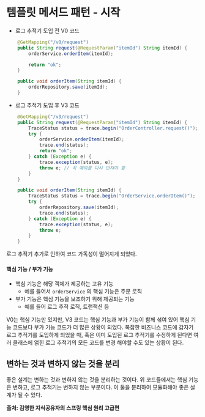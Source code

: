 # 템플릿 메서드 패턴 - 시작
- 로그 추적기 도입 전 V0 코드
~~~java
    @GetMapping("/v0/request")
    public String request(@RequestParam("itemId") String itemId) {
        orderService.orderItem(itemId);

        return "ok";
    }

    public void orderItem(String itemId) {
        orderRepository.save(itemId);
    }
~~~

- 로그 추적기 도입 후 V3 코드

~~~java
    @GetMapping("/v3/request")
    public String request(@RequestParam("itemId") String itemId) {
        TraceStatus status = trace.begin("OrderController.request()");
        try {
            orderService.orderItem(itemId);
            trace.end(status);
            return "ok";
        } catch (Exception e) {
            trace.exception(status, e);
            throw e; // 꼭 예외를 다시 던져야 함
        }
    }

    public void orderItem(String itemId) {
        TraceStatus status = trace.begin("OrderService.orderItem()");
        try {
            orderRepository.save(itemId);
            trace.end(status);
        } catch (Exception e) {
            trace.exception(status, e);
            throw e;
        }
    }
~~~

로그 추적기 추가로 인하여 코드 가독성이 떨어지게 되었다.

#### 핵심 기능 / 부가 기능
- 핵심 기능은 해당 객체가 제공하는 고유 기능
    - 예를 들어서 `orderService` 의 핵심 기능은 주문 로직
- 부가 기능은 핵심 기능을 보조하기 위해 제공되는 기능
    - 예를 들어 로그 추적 로직, 트랜잭션 등

V0는 핵심 기능만 있지만, V3 코드는 핵심 기능과 부가 기능이 함께 섞여 있어 핵심 기능 코드보다 부가 기능 코드가 더 많은 상황이 되었다.
복잡한 비즈니스 코드에 갑자기 로그 추적기를 도입하게 되었을 때, 혹은 이미 도입된 로그 추적기를 수정하게 된다면 여러 클래스에 얽힌 로그 추적기의 모든 코드를 변경 해야할 수도 있는 상황이 된다.

## 변하는 것과 변하지 않는 것을 분리
좋은 설계는 변하는 것과 변하지 않는 것을 분리하는 것이다.
위 코드들에서는 핵심 기능은 변하고, 로그 추적기는 변하지 않는 부분이다.
이 둘을 분리하여 모듈화해야 좋은 설계가 될 수 있다.

__출처: 김영한 지식공유자의 스프링 핵심 원리 고급편__